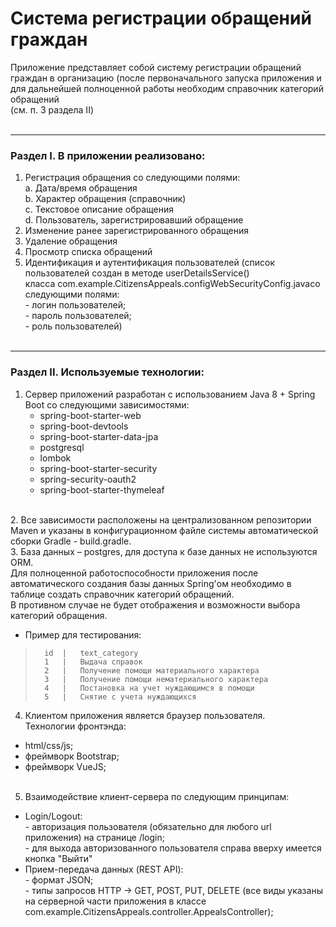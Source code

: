 # Система регистрации обращений граждан <br>
Приложение представляет собой систему регистрации обращений граждан в организацию (после первоначального запуска приложения и для дальнейшей полноценной работы необходим справочник категорий обращений <br>(см. п. 3 раздела II)<br>
<br>
***
### Раздел I. В приложении реализовано:
  1.	Регистрация обращения со следующими полями:<br>
    a.	Дата/время обращения<br>
    b.	Характер обращения (справочник)<br>
    c.	Текстовое описание обращения<br>
    d.	Пользователь, зарегистрировавший обращение<br>
  2.	Изменение ранее зарегистрированного обращения<br>
  3.	Удаление обращения<br>
  4.	Просмотр списка обращений<br>
  5.	Идентификация и аутентификация пользователей (список пользователей создан в методе userDetailsService() <br>
  класса com.example.CitizensAppeals.configWebSecurityConfig.javaсо следующими полями:<br>
    - логин пользователей;<br>
    - пароль пользователей;<br>
    - роль пользователей)<br>
    <br>

***
### Раздел II. Используемые технологии:

1.	Сервер приложений разработан с использованием Java 8 + Spring Boot со следующими зависимостями:<br>
    - spring-boot-starter-web<br>
    - spring-boot-devtools<br>
    - spring-boot-starter-data-jpa<br>
    - postgresql<br>
    - lombok<br>
    - spring-boot-starter-security<br>
    - spring-security-oauth2<br>
    - spring-boot-starter-thymeleaf<br>
<br>
	2.	Все зависимости расположены на централизованном репозитории Maven и указаны в конфигурационном файле системы автоматической сборки Gradle - build.gradle.<br>
	3.	База данных – postgres, для доступа к базе данных не используются ORM.<br>
    Для полноценной работоспособности приложения после автоматического создания базы данных Spring'ом необходимо в таблице создать справочник категорий обращений. <br>
    В противном случае не будет отображения и возможности выбора категорий обращения. <br>

- Пример для тестирования:
		
>		id	|	text_category
>		1	|	Выдача справок
>		2	|	Получение помощи материального характера
>		3	|	Получение помощи нематериального характера
>		4	|	Постановка на учет нуждающимся в помощи
>		5	|	Снятие с учета нуждающихся
4.	Клиентом приложения является браузер пользователя. <br>
	Технологии фронтэнда:<br>
- html/css/js;<br>
- фреймворк Bootstrap;<br>
- фреймворк VueJS;<br></br>
5.	Взаимодействие клиент-сервера по следующим принципам:<br>
+	Login/Logout:<br>
		-		авторизация пользователя (обязательно для любого url приложения) на странице /login;<br>
		-		для выхода авторизованного пользователя справа вверху имеется кнопка "Выйти"<br>
+	Прием-передача данных (REST API):<br>
		-		формат JSON;<br>
		-		типы запросов HTTP -> GET, POST, PUT, DELETE (все виды указаны на серверной части приложения в классе com.example.CitizensAppeals.controller.AppealsController);<br>


